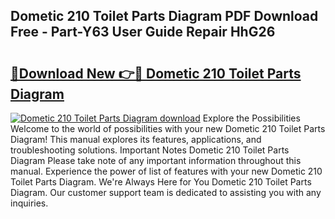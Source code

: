 ## Dometic 210 Toilet Parts Diagram PDF Download Free - Part-Y63 User Guide Repair HhG26

# <h2><a href="http://dfkp6lg.blite.top/?on=Dometic+210+Toilet+Parts+Diagram">🔗Download New 👉🔴 Dometic 210 Toilet Parts Diagram</a></h2>

[![Dometic 210 Toilet Parts Diagram download](https://i.imgur.com/lujVjoI.png)](http://dfkp6lg.blite.top/?on=Dometic+210+Toilet+Parts+Diagram)
Explore the Possibilities Welcome to the world of possibilities with your new Dometic 210 Toilet Parts Diagram! This manual explores its features, applications, and troubleshooting solutions. Important Notes Dometic 210 Toilet Parts Diagram Please take note of any important information throughout this manual. Experience the power of list of features with your new Dometic 210 Toilet Parts Diagram. We're Always Here for You Dometic 210 Toilet Parts Diagram. Our customer support team is dedicated to assisting you with any inquiries.
